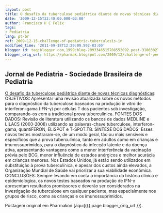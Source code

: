 ```yaml
---
layout: post
title: O desafio da tuberculose pediátrica diante de novas técnicas diagnósticas
date: '2009-12-15T22:40:00.000-03:00'
author: Francisco H C Felix
tags:
- Pediatria
lang: pt-br
ref: 2009-12-15-challenge-of-pediatric-tuberculosis-in
modified_time: '2011-09-18T12:29:09.592-03:00'
blogger_id: tag:blogger.com,1999:blog-2993346515708552092.post-3100302766070678238
blogger_orig_url: https://pharmak.blogspot.com/2009/12/challenge-of-pediatric-tuberculosis-in.html
---
```


## Jornal de Pediatria - Sociedade Brasileira de Pediatria

[O desafio da tuberculose pediátrica diante de novas técnicas diagnósticas](https://doi.org/10.1590/S0021-75572009000300002): OBJETIVOS: Apresentar uma revisão atualizada sobre os novos métodos para o diagnóstico da tuberculose baseados na produção in vitro de interferon-gama (IFN-γ) por células T dos pacientes sob investigação, comparando-os com a tradicional prova tuberculínica. <!--more-->
FONTES DOS DADOS: Revisão de literatura utilizando os bancos de dados MEDLINE e LILACS (2000-2008) utilizando as palavras-chave tuberculose, interferon-gama, quantiFERON, ELISPOT e T-SPOT.TB. SÍNTESE DOS DADOS: Esses novos testes mostraram-se, de um modo geral, tão ou mais sensíveis e específicos que a prova tuberculínica, tanto em adultos como em crianças e imunossuprimidos, para o diagnóstico da infecção latente e da doença ativa, apresentando vantagens como a menor interferência da vacinação prévia pelo BCG, menor influência de estados anérgicos e melhor acurácia em crianças menores. Nos Estados Unidos, já estão sendo utilizados em substituição à prova tuberculínica, e apesar dos custos ainda elevados, a Organização Mundial de Saúde vai priorizar a sua viabilidade econômica. CONCLUSÕES: Sempre levando em conta a importância da história clínica e epidemiológica, os novos testes baseados na produção de IFN-γ apresentam resultados promissores e deverão ser considerados na investigação de tuberculose em qualquer paciente, mas especialmente nos grupos de risco, como as crianças e os imunossuprimidos.

Postagem original em Pharmakon [aqui]({{ page.blogger_orig_url }}).
